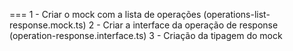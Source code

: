 ===
1 - Criar o mock com a lista de operações (operations-list-response.mock.ts)
2 - Criar a interface da operação de response (operation-response.interface.ts)
3 - Criação da tipagem do mock
